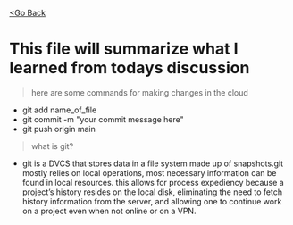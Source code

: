 [<Go Back](README.md)
# This file will summarize what I learned from todays discussion
>here are some commands for making changes in the cloud
 + git add name_of_file
 + git commit -m "your commit message here"
 + git push origin main
>what is git?
 + git is a DVCS that stores data in a file system made up of snapshots.git mostly relies on local operations, most necessary information can be found in local resources. this allows for process expediency because a project’s history resides on the local disk, eliminating the need to fetch history information from the server, and allowing one to continue work on a project even when not online or on a VPN.